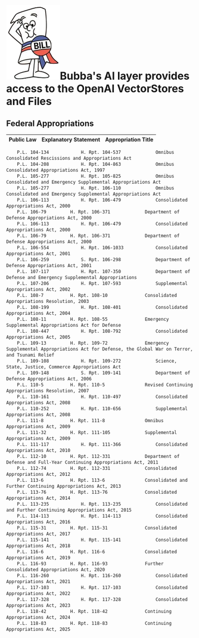 # ![](https://github.com/is-leeroy-jenkins/Bubba/blob/master/Resources/Assets/GitHubImages/Appropriation.png)Bubba's AI layer provides access to the OpenAI VectorStores and Files

## Federal Appropriations

|               Public Law                 |           Explanatory Statement       |	  	Appropriation Title			    |	    
| ---------------------------------------- | --------------------------------------|--------------------------------------------------------|
		P.L. 104-134			H. Rpt. 104-537				Omnibus Consolidated Rescissions and Appropriations Act
		P.L. 104-208			H. Rpt. 104-863 			Omnibus Consolidated Appropriations Act, 1997
		P.L. 105-277			H. Rpt. 105-825				Omnibus Consolidated and Emergency Supplemental Appropriations Act
		P.L. 105-277			H. Rpt. 106-110 			Omnibus Consolidated and Emergency Supplemental Appropriations Act
		P.L. 106-113			H. Rpt. 106-479 			Consolidated Appropriations Act, 2000
		P.L. 106-79			H. Rpt. 106-371				Department of Defense Appropriations Act, 2000
		P.L. 106-113			H. Rpt. 106-479				Consolidated Appropriations Act, 2000
		P.L. 106-79			H. Rpt. 106-371				Department of Defense Appropriations Act, 2000
		P.L. 106-554			H. Rpt. 106-1033			Consolidated Appropriations Act, 2001
		P.L. 106-259			S. Rpt. 106-298				Department of Defense Appropriations Act, 2001
		P.L. 107-117			H. Rpt. 107-350				Department of Defense and Emergency Supplemental Appropriations
		P.L. 107-206			H. Rpt. 107-593				Supplemental Appropriations Act, 2002
		P.L. 108-7			H. Rpt. 108-10				Consolidated Appropriations Resolution, 2003
		P.L. 108-199			H. Rpt. 108-401				Consolidated Appropriations Act, 2004
		P.L. 108-11			H. Rpt. 108-55				Emergency Supplemental Appropriations Act for Defense
		P.L. 108-447			H. Rpt. 108-792				Consolidated Appropriations Act, 2005
		P.L. 109-13			H. Rpt. 109-72				Emergency Supplemental Appropriations Act for Defense, the Global War on Terror, and Tsunami Relief
		P.L. 109-108			H. Rpt. 109-272				Science, State, Justice, Commerce Appropriations Act
		P.L. 109-148			S. Rpt. 109-141				Department of Defense Appropriations Act, 2006
		P.L. 110-5			H. Rpt. 110-5				Revised Continuing Appropriations Resolution, 2007
		P.L. 110-161			H. Rpt. 110-497				Consolidated Appropriations Act, 2008
		P.L. 110-252			H. Rpt. 110-656				Supplemental Appropriations Act, 2008
		P.L. 111-8			H. Rpt. 111-8				Omnibus Appropriations Act, 2009
		P.L. 111-32			H. Rpt. 111-105				Supplemental Appropriations Act, 2009
		P.L. 111-117			H. Rpt. 111-366				Consolidated Appropriations Act, 2010
		P.L. 112-10			H. Rpt. 112-331				Department of Defense and Full-Year Continuing Appropriations Act, 2011
		P.L. 112-74			H. Rpt. 112-331				Consolidated Appropriations Act, 2012
		P.L. 113-6			H. Rpt. 113-6				Consolidated and Further Continuing Appropriations Act, 2013
		P.L. 113-76			H. Rpt. 113-76				Consolidated Appropriations Act, 2014
		P.L. 113-235			H. Rpt. 113-235				Consolidated and Further Continuing Appropriations Act, 2015
		P.L. 114-113			H. Rpt. 114-113				Consolidated Appropriations Act, 2016
		P.L. 115-31			H. Rpt. 115-31				Consolidated Appropriations Act, 2017
		P.L. 115-141			H. Rpt. 115-141				Consolidated Appropriations Act, 2018
		P.L. 116-6			H. Rpt. 116-6				Consolidated Appropriations Act, 2019
		P.L. 116-93			H. Rpt. 116-93				Further Consolidated Appropriations Act, 2020
		P.L. 116-260			H. Rpt. 116-260				Consolidated Appropriations Act, 2021
		P.L. 117-103			H. Rpt. 117-103				Consolidated Appropriations Act, 2022
		P.L. 117-328			H. Rpt. 117-328				Consolidated Appropriations Act, 2023
		P.L. 118-42			H. Rpt. 118-42				Continuing Appropriations Act, 2024
		P.L. 118-83			H. Rpt. 118-83				Continuing Appropriations Act, 2025
